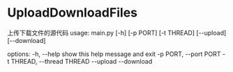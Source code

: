 # UploadDownloadFiles
上传下载文件的源代码
usage: main.py [-h] [-p PORT] [-t THREAD] [--upload] [--download]

options:
  -h, --help            show this help message and exit
  -p PORT, --port PORT
  -t THREAD, --thread THREAD
  --upload
  --download